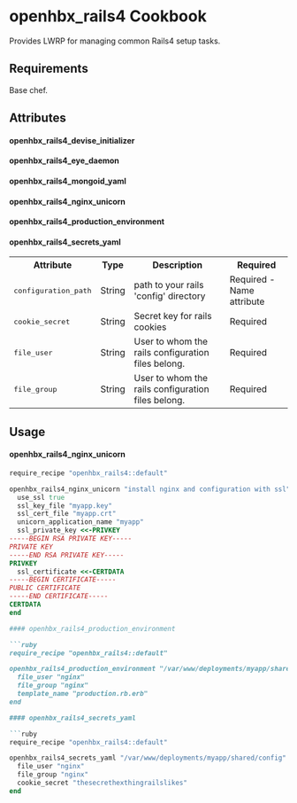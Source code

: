 openhbx_rails4 Cookbook
==============================

Provides LWRP for managing common Rails4 setup tasks.

Requirements
------------
Base chef.

Attributes
----------

#### openhbx_rails4_devise_initializer
#### openhbx_rails4_eye_daemon
#### openhbx_rails4_mongoid_yaml
#### openhbx_rails4_nginx_unicorn
#### openhbx_rails4_production_environment
#### openhbx_rails4_secrets_yaml
<table>
  <tr>
    <th>Attribute</th>
    <th>Type</th>
    <th>Description</th>
    <th>Required</th>
  </tr>
  <tr>
    <td><tt>configuration_path</tt></td>
    <td>String</td>
    <td>path to your rails 'config' directory</td>
    <td>Required - Name attribute</td>
  </tr>
  <tr>
    <td><tt>cookie_secret</tt></td>
    <td>String</td>
    <td>Secret key for rails cookies</td>
    <td>Required</td>
  </tr>
  <tr>
    <td><tt>file_user</tt></td>
    <td>String</td>
    <td>User to whom the rails configuration files belong.</td>
    <td>Required</td>
  </tr>
  <tr>
    <td><tt>file_group</tt></td>
    <td>String</td>
    <td>User to whom the rails configuration files belong.</td>
    <td>Required</td>
  </tr>
</table>

Usage
-----

#### openhbx_rails4_nginx_unicorn
```ruby
require_recipe "openhbx_rails4::default"

openhbx_rails4_nginx_unicorn "install nginx and configuration with ssl" do
  use_ssl true
  ssl_key_file "myapp.key"
  ssl_cert_file "myapp.crt"
  unicorn_application_name "myapp"
  ssl_private_key <<-PRIVKEY
-----BEGIN RSA PRIVATE KEY-----
PRIVATE KEY
-----END RSA PRIVATE KEY-----
PRIVKEY
  ssl_certificate <<-CERTDATA
-----BEGIN CERTIFICATE-----
PUBLIC CERTIFICATE
-----END CERTIFICATE-----
CERTDATA
end

#### openhbx_rails4_production_environment

```ruby
require_recipe "openhbx_rails4::default"

openhbx_rails4_production_environment "/var/www/deployments/myapp/shared/config" do
  file_user "nginx"
  file_group "nginx"
  template_name "production.rb.erb"
end

#### openhbx_rails4_secrets_yaml

```ruby
require_recipe "openhbx_rails4::default"

openhbx_rails4_secrets_yaml "/var/www/deployments/myapp/shared/config" do
  file_user "nginx"
  file_group "nginx"
  cookie_secret "thesecrethexthingrailslikes"
end
